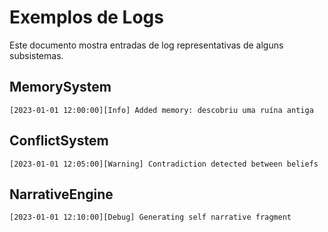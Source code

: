 # Exemplos de Logs

Este documento mostra entradas de log representativas de alguns subsistemas.

## MemorySystem
```
[2023-01-01 12:00:00][Info] Added memory: descobriu uma ruína antiga
```

## ConflictSystem
```
[2023-01-01 12:05:00][Warning] Contradiction detected between beliefs
```

## NarrativeEngine
```
[2023-01-01 12:10:00][Debug] Generating self narrative fragment
```
